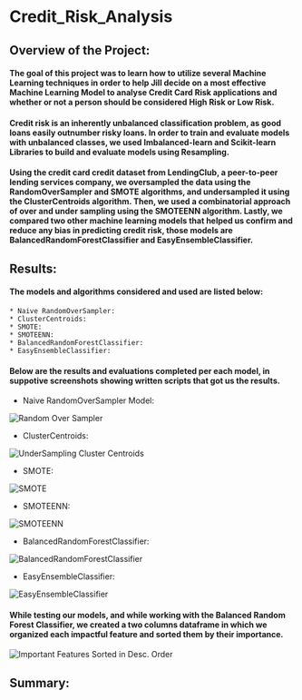 # Credit_Risk_Analysis

## Overview of the Project:

#### The goal of this project was to learn how to utilize several Machine Learning techniques in order to help Jill decide on a most effective Machine Learning Model to analyse Credit Card Risk applications and whether or not a person should be considered High Risk or Low Risk.

#### Credit risk is an inherently unbalanced classification problem, as good loans easily outnumber risky loans. In order to train and evaluate models with unbalanced classes, we used Imbalanced-learn and Scikit-learn Libraries to build and evaluate models using Resampling.

#### Using the credit card credit dataset from LendingClub, a peer-to-peer lending services company, we oversampled the data using the RandomOverSampler and SMOTE algorithms, and undersampled it using the ClusterCentroids algorithm. Then, we used a combinatorial approach of over and under sampling using the SMOTEENN algorithm. Lastly, we compared two other machine learning models that helped us confirm and reduce any bias in predicting credit risk, those models are BalancedRandomForestClassifier and EasyEnsembleClassifier.


## Results:

#### The models and algorithms considered and used are listed below:

    * Naive RandomOverSampler:
    * ClusterCentroids:
    * SMOTE:
    * SMOTEENN:
    * BalancedRandomForestClassifier:
    * EasyEnsembleClassifier:

#### Below are the results and evaluations completed per each model, in suppotive screenshots showing written scripts that got us the results.

* Naive RandomOverSampler Model:

![Random Over Sampler](Images/RandomOverSampler.png)

* ClusterCentroids:

![UnderSampling Cluster Centroids](Images/ClusterCentroids.png)

* SMOTE:

![SMOTE](Images/SMOTE.png)

* SMOTEENN:

![SMOTEENN](Images/SMOTEENN.png)

* BalancedRandomForestClassifier:

![BalancedRandomForestClassifier](Images/BalancedRandomForestClassifier.png)

* EasyEnsembleClassifier:

![EasyEnsembleClassifier](Images/EasyEnsembleClassifier.PNG)


#### While testing our models, and while working with the Balanced Random Forest Classifier, we created a two columns dataframe in which we organized each impactful feature and sorted them by their importance.

![Important Features Sorted in Desc. Order](Images/Important_features.png)


## Summary:






     
